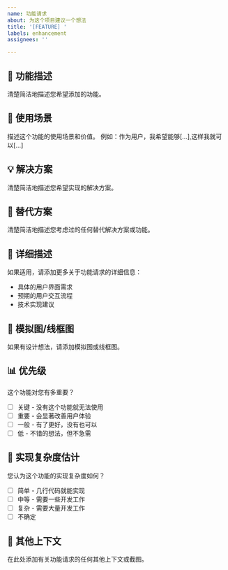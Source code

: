 ```yaml
---
name: 功能请求
about: 为这个项目建议一个想法
title: '[FEATURE] '
labels: enhancement
assignees: ''

---
```


## 🚀 功能描述
清楚简洁地描述您希望添加的功能。

## 🎯 使用场景
描述这个功能的使用场景和价值。
例如：作为用户，我希望能够[...],这样我就可以[...]

## 💡 解决方案
清楚简洁地描述您希望实现的解决方案。

## 🔄 替代方案
清楚简洁地描述您考虑过的任何替代解决方案或功能。

## 📝 详细描述
如果适用，请添加更多关于功能请求的详细信息：
- 具体的用户界面需求
- 预期的用户交互流程
- 技术实现建议

## 📸 模拟图/线框图
如果有设计想法，请添加模拟图或线框图。

## 📊 优先级
这个功能对您有多重要？
- [ ] 关键 - 没有这个功能就无法使用
- [ ] 重要 - 会显著改善用户体验
- [ ] 一般 - 有了更好，没有也可以
- [ ] 低 - 不错的想法，但不急需

## 🔧 实现复杂度估计
您认为这个功能的实现复杂度如何？
- [ ] 简单 - 几行代码就能实现
- [ ] 中等 - 需要一些开发工作
- [ ] 复杂 - 需要大量开发工作
- [ ] 不确定

## 🌟 其他上下文
在此处添加有关功能请求的任何其他上下文或截图。